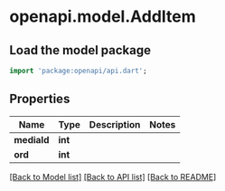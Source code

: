 # openapi.model.AddItem

## Load the model package
```dart
import 'package:openapi/api.dart';
```

## Properties
Name | Type | Description | Notes
------------ | ------------- | ------------- | -------------
**mediaId** | **int** |  | 
**ord** | **int** |  | 

[[Back to Model list]](../README.md#documentation-for-models) [[Back to API list]](../README.md#documentation-for-api-endpoints) [[Back to README]](../README.md)



